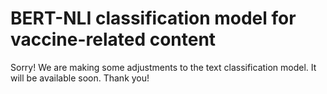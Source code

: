 # BERT-NLI classification model for vaccine-related content

Sorry! We are making some adjustments to the text classification model. It will be available soon. Thank you!

